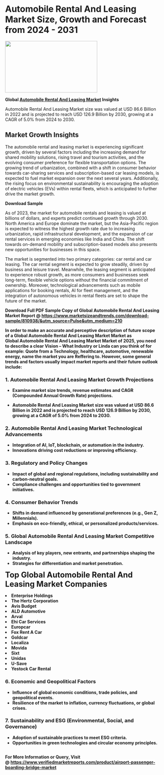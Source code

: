<H1>Automobile Rental And Leasing Market Size, Growth and Forecast from 2024 - 2031</H1><img class="aligncenter size-medium wp-image-584254" src="https://thirdeyenews.in/wp-content/uploads/2024/09/Global-Market-Research-300x168.jpeg" alt="" width="300" height="168" /><p><strong>Global&nbsp;<a href="https://www.marketsizeandtrends.com/download-sample/810938/&amp;utm_source=Pulse&amp;utm_medium=210">Automobile Rental And Leasing Market</a> Insights</strong></p><p>Automobile Rental And Leasing Market size was valued at USD 86.6 Billion in 2022 and is projected to reach USD 126.9 Billion by 2030, growing at a CAGR of 5.0% from 2024 to 2030.</p><p><h2>Market Growth Insights</h2> <p>The automobile rental and leasing market is experiencing significant growth, driven by several factors including the increasing demand for shared mobility solutions, rising travel and tourism activities, and the evolving consumer preference for flexible transportation options. The growing trend of urbanization, combined with a shift in consumer behavior towards car-sharing services and subscription-based car leasing models, is expected to fuel market expansion over the next several years. Additionally, the rising focus on environmental sustainability is encouraging the adoption of electric vehicles (EVs) within rental fleets, which is anticipated to further drive the market growth.</p> <p><strong>Download Sample</strong></p> <p>As of 2023, the market for automobile rentals and leasing is valued at billions of dollars, and experts predict continued growth through 2030. North America and Europe dominate the market, but the Asia-Pacific region is expected to witness the highest growth rate due to increasing urbanization, rapid infrastructural development, and the expansion of car rental services in emerging economies like India and China. The shift towards on-demand mobility and subscription-based models also presents new opportunities for businesses in this space.</p> <p>The market is segmented into two primary categories: car rental and car leasing. The car rental segment is expected to grow steadily, driven by business and leisure travel. Meanwhile, the leasing segment is anticipated to experience robust growth, as more consumers and businesses seek long-term, flexible vehicle options without the financial commitment of ownership. Moreover, technological advancements such as mobile applications for booking rentals, AI for fleet management, and the integration of autonomous vehicles in rental fleets are set to shape the future of the market.</p> <p><strong></p><p><span class=""><strong>Download Full PDF Sample Copy of Global Automobile Rental And Leasing Market Report</strong> @ <a href="https://www.marketsizeandtrends.com/download-sample/810938/&amp;utm_source=Pulse&amp;utm_medium=210" target="_blank">https://www.marketsizeandtrends.com/download-sample/810938/&amp;utm_source=Pulse&amp;utm_medium=210</a></span></p><p>In order to make an accurate and perceptive description of future scope of a Global&nbsp;Automobile Rental And Leasing Market Market as Global&nbsp;Automobile Rental And Leasing Market Market of 2025, you need to describe a clear Vision &ndash; What Industry or Linda can you think of for example: Quote from a Technology, healthcare, automotive, renewable energy, name the market you are Reffering to. However, some general trends and factors usually impact market reports and their future outlook include:</p><h3>1.&nbsp;<strong>Automobile Rental And Leasing Market Growth Projections</strong></h3><ul><li>Examine market size trends, revenue estimates and CAGR (Compounded Annual Growth Rate) projections.</li><li><p>Automobile Rental And Leasing Market size was valued at USD 86.6 Billion in 2022 and is projected to reach USD 126.9 Billion by 2030, growing at a CAGR of 5.0% from 2024 to 2030.</p></li></ul><h3>2.&nbsp;<strong>Automobile Rental And Leasing Market Technological Advancements</strong></h3><ul><li>Integration of AI, IoT, blockchain, or automation in the industry.</li><li>Innovations driving cost reductions or improving efficiency.</li></ul><h3>3.&nbsp;<strong>Regulatory and Policy Changes</strong></h3><ul><li>Impact of global and regional regulations, including sustainability and carbon-neutral goals.</li><li>Compliance challenges and opportunities tied to government initiatives.</li></ul><h3>4.&nbsp;<strong>Consumer Behavior Trends</strong></h3><ul><li>Shifts in demand influenced by generational preferences (e.g., Gen Z, Millennials).</li><li>Emphasis on eco-friendly, ethical, or personalized products/services.</li></ul><h3>5.&nbsp;<strong>Global Automobile Rental And Leasing Market Competitive Landscape</strong></h3><ul><li>Analysis of key players, new entrants, and partnerships shaping the industry.</li><li>Strategies for differentiation and market penetration.</li></ul><p data-pm-slice="1 1 []"><span style="color: inherit; font-family: inherit; font-size: 25px;">Top Global Automobile Rental And Leasing Market Companies</span></p><div class="" data-test-id=""><p><li>Enterprise Holdings</li><li> The Hertz Corporation</li><li> Avis Budget</li><li> ALD Automotive</li><li> Arval</li><li> Ehi Car Services</li><li> Europcar</li><li> Fox Rent A Car</li><li> Goldcar</li><li> Localiza</li><li> Movida</li><li> Sixt</li><li> Unidas</li><li> U-Save</li><li> Yestock Car Rental</li></p></div><h3>6.&nbsp;<strong>Economic and Geopolitical Factors</strong></h3><ul><li>Influence of global economic conditions, trade policies, and geopolitical events.</li><li>Resilience of the market to inflation, currency fluctuations, or global crises.</li></ul><h3>7.&nbsp;<strong>Sustainability and ESG (Environmental, Social, and Governance)</strong></h3><ul><li>Adoption of sustainable practices to meet ESG criteria.</li><li>Opportunities in green technologies and circular economy principles.</li></ul><h2><strong style="font-size: 14px;">For More Information or Query, Visit @&nbsp;</strong><a style="background-color: #ffffff; font-size: 14px;" href="https://www.marketsizeandtrends.com/report/automobile-rental-and-leasing-market/" target="_blank">https://www.verifiedmarketreports.com/product/airport-passenger-boarding-bridge-market</a></h2>
